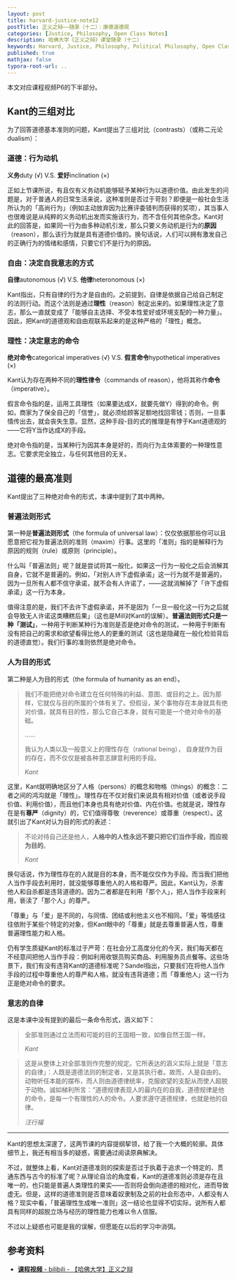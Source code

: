 ```yaml
---
layout: post
title: harvard-justice-note12
postTitle: 正义之辩——随录（十二）：康德道德观
categories: [Justice, Philosophy, Open Class Notes]
description: 哈佛大学《正义之辩》课堂随录（十二）
keywords: Harvard, Justice, Philosophy, Political Philosophy, Open Class Notes
published: true
mathjax: false
typora-root-url: ..
---
```


本文对应课程视频P6的下半部分。

## Kant的三组对比

为了回答道德基本准则的问题，Kant提出了三组对比（contrasts）（或称二元论dualism）：

### 道德：行为动机

**义务**duty (√)  V.S.  **爱好**inclination (×)

  正如上节课所说，有且仅有义务动机能够赋予某种行为以道德价值。由此发生的问题是，对于普通人的日常生活来说，这种准则是否过于苛刻？即便是一般社会生活所认为的「高尚行为」（例如主动放弃因为比赛评委错判而获得的奖项），其当事人也很难说是从纯粹的义务动机出发而实施该行为，而不含任何其他杂念。Kant对此的回答是，如果同一行为由多种动机引发，那么只要义务动机是行为的**原因**（reason），那么该行为就是具有道德价值的。换句话说，人们可以拥有激发自己的正确行为的情绪和感情，只要它们不是行为的原因。

### 自由：决定自我意志的方式

**自律**autonomous (√)  V.S.  **他律**heteronomous (×)

  Kant指出，只有自律的行为才是自由的。之前提到，自律是依据自己给自己制定的法则行动。而这个法则是通过**理性**（reason）制定出来的。如果理性决定了意志，那么一直就变成了「能够自主选择、不受本性爱好或环境支配的一种力量」。因此，把Kant的道德观和自由观联系起来的是这种严格的「理性」概念。

### 理性：决定意志的命令

**绝对命令**categorical imperatives (√)  V.S.  **假言命令**hypothetical imperatives (×)

  Kant认为存在两种不同的**理性律令**（commands of reason），他将其称作**命令**（imperative）。

  假言命令指的是，运用工具理性（如果要达成X，就要先做Y）得到的命令。例如，商家为了保全自己的「信誉」，就必须给顾客足额地找回零钱；否则，一旦事情传出去，就会丧失生意。显然，这种手段-目的式的推理是有悖于Kant道德观的——它将Y当作达成X的手段。

绝对命令指的是，当某种行为因其本身是好的，而向行为主体索要的一种理性意志。它要求完全独立，与任何其他目的无关。

## 道德的最高准则

Kant提出了三种绝对命令的形式，本课中提到了其中两种。

### 普遍法则形式

第一种是**普遍法则形式**（the formula of universal law）：仅仅依据那些你可以且愿意把它视为普遍法则的准则（maxim）行事。这里的「准则」指的是解释行为原因的规则（rule）或原则（principle）。

什么叫「普遍法则」呢？就是尝试将其一般化，如果这一行为一般化之后会消解其自身，它就不是普遍的。例如，「对别人许下虚假承诺」这一行为就不是普遍的，因为一旦所有人都不信守承诺，就不会有人许诺了，——这就消解掉了「许下虚假承诺」这一行为本身。

值得注意的是，我们不去许下虚假承诺，并不是因为「一旦一般化这一行为之后就会导致无人许诺这类糟糕后果」（这也是Mill对Kant的误解）。**普遍法则形式只是一种「测试」**，一种用于判断某种行为准则是否是绝对命令的测试，一种用于判断有没有把自己的需求和欲望看得比他人的更重的测试（这也是隐藏在一般化检验背后的道德直觉）。我们行事的准则依然是绝对命令。

### 人为目的形式

第二种是人为目的形式（the formula of humanity as an end）。

>我们不能把绝对命令建立在任何特殊的利益、意图、或目的之上。因为那样，它就仅与目的所属的个体有关了。但假设，某个事物存在本身就具有绝对价值，就具有目的性，那么它自己本身，就有可能是一个绝对命令的基础。
>
>……
>
>我认为人类以及一般意义上的理性存在（rational being）， 自身就作为目的存在，而不仅仅是被各种意志肆意利用的手段。
>
>*Kant*

 这里，Kant就明确地区分了人格（persons）的概念和物格（things）的概念：二者之间的鸿沟就是「理性」。理性存在不仅对我们来说具有相对价值（或者说手段价值、利用价值），而且他们本身也具有绝对价值、内在价值。也就是说，理性存在是有**尊严**（dignity）的，它们值得尊敬（reverence）或尊重（respect）。这就引出了Kant对认为目的形式的表述：

>不论对待自己还是他人，**人格中的人性永远不要只把它们当作手段，而应视为目的**。
>
>*Kant*

换句话说，作为理性存在的人就是目的本身，而不能仅仅作为手段。而当我们把他人当作手段去利用时，就没能够尊重他人的人格和尊严。因此，Kant认为，杀害他人和自杀都是违背道德的。因为二者都是在利用「那个人」，把人当作手段来利用，亵渎了「那个人」的尊严。

「尊重」与「爱」是不同的，与同情、团结或利他主义也不相同。「爱」等情感往往依附于某些个特定的对象，但Kant眼中的「尊重」就是去尊重普遍人性，尊重普遍理性能力和人格。

仍有学生质疑Kant的标准过于严苛：在社会分工高度分化的今天，我们每天都在不经意间把他人当作手段：例如利用收银员购买商品、利用服务员点餐等。这些场景下，我们有没有违背Kant的道德标准呢？Sandel指出，只要我们在将他人当作手段的过程中尊重他人的尊严和人格，就没有违背道德；而「尊重他人」这一行为正是绝对命令的要求。

### 意志的自律

这是本课中没有提到的最后一条命令形式，涵义如下：

>全部准则通过立法而和可能的目的王国相一致，如像自然王国一样。
>
>*Kant*

> 这是从整体上对全部准则作完整的规定。它所表达的涵义实际上就是「意志的自律」：人既是道德法则的制定者，又是其执行者。故而，人是自由的。动物听任本能的摆布，而人则由道德律统率，克服欲望的支配从而使人超脱于动物。诚如梯利所言：“道德规律表现人的最内在的自我，道德规律是他的命令，是每一个有理性的人的命令。人要求遵守道德规律，也就是他的自律。
>
> *汪行福*

---

Kant的思想太深邃了，这两节课的内容提纲挈领，给了我一个大概的轮廓。具体细节上，我还有相当多的疑惑，需要通过阅读原典解决。

不过，就整体上看，Kant对道德准则的探索是否过于执着于追求一个特定的、贯通东西与古今的标准了呢？从理论自洽的角度看，Kant的道德准则必须是存在且唯一的，也只能是普遍人类理性的果实——否则将会倒向道德的相对化，进而导致虚无。但是，这样的道德准则是否意味着奴隶制及之前的社会形态中，人都没有人格？现实中看，「普遍理性生成唯一准则」这一结论也显得不切实际，说所有人都具有同样的超脱立场与经历的理性能力也难以令人信服。

不过以上疑惑也可能是我的误解，但愿能在以后的学习中消弭。

## 参考资料

- [**课程视频** - bilibili - 【哈佛大学】正义之辩](https://www.bilibili.com/video/BV1d4411v7G4)
